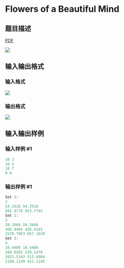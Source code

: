 # Flowers of a Beautiful Mind

## 题目描述

[problemUrl]: https://uva.onlinejudge.org/index.php?option=com_onlinejudge&Itemid=8&category=17&page=show_problem&problem=1481

[PDF](https://uva.onlinejudge.org/external/105/p10540.pdf)

![](https://cdn.luogu.com.cn/upload/vjudge_pic/UVA10540/5525b034701d98effe63df922809b79716e7e135.png)

## 输入输出格式

### 输入格式

![](https://cdn.luogu.com.cn/upload/vjudge_pic/UVA10540/d28e2835b9ccf995cfd8ddda17aa0ae7743b2c2b.png)

### 输出格式

![](https://cdn.luogu.com.cn/upload/vjudge_pic/UVA10540/ccc7426e3c6b6538d1cec2c1bcbc4fe75af6f28b.png)

## 输入输出样例

### 输入样例 #1

```cpp
10 3
10 5
10 7
0 0
```


### 输出样例 #1

```cpp
Set 1:
2
54.3516 54.3516
942.4778 833.7745
Set 2:
3
20.2666 20.2666
466.9495 426.4163
1570.7963 657.1639
Set 3:
4
10.4406 10.4406
260.0283 239.1470
1023.5143 513.8984
2199.1149 412.1145
```


